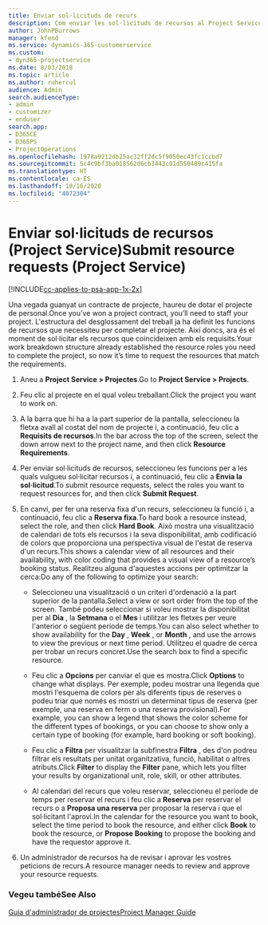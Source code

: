 ```yaml
---
title: Enviar sol·licituds de recurs
description: Com enviar les sol·licituds de recursos al Project Service
author: JohnPBurrows
manager: kfend
ms.service: dynamics-365-customerservice
ms.custom:
- dyn365-projectservice
ms.date: 8/03/2018
ms.topic: article
ms.author: ruhercul
audience: Admin
search.audienceType:
- admin
- customizer
- enduser
search.app:
- D365CE
- D365PS
- ProjectOperations
ms.openlocfilehash: 1978a9212db25ac32ff2dc5f9050ec43fc1ccbd7
ms.sourcegitcommit: 5c4c9bf3ba018562d6cb3443c01d550489c415fa
ms.translationtype: HT
ms.contentlocale: ca-ES
ms.lasthandoff: 10/16/2020
ms.locfileid: "4072304"
---
```

# <a name="submit-resource-requests-project-service"></a><span data-ttu-id="4124d-103">Enviar sol·licituds de recursos (Project Service)</span><span class="sxs-lookup"><span data-stu-id="4124d-103">Submit resource requests (Project Service)</span></span>

[!INCLUDE[cc-applies-to-psa-app-1x-2x](../includes/cc-applies-to-psa-app-1x-2x.md)]

<span data-ttu-id="4124d-104">Una vegada guanyat un contracte de projecte, haureu de dotar el projecte de personal.</span><span class="sxs-lookup"><span data-stu-id="4124d-104">Once you’ve won a project contract, you’ll need to staff your project.</span></span> <span data-ttu-id="4124d-105">L'estructura del desglossament del treball ja ha definit les funcions de recursos que necessiteu per completar el projecte. Així doncs, ara és el moment de sol·licitar els recursos que coincideixen amb els requisits.</span><span class="sxs-lookup"><span data-stu-id="4124d-105">Your work breakdown structure already established the resource roles you need to complete the project, so now it’s time to request the resources that match the requirements.</span></span>  
  
1.  <span data-ttu-id="4124d-106">Aneu a **Project Service > Projectes**.</span><span class="sxs-lookup"><span data-stu-id="4124d-106">Go to **Project Service > Projects**.</span></span>  
  
2.  <span data-ttu-id="4124d-107">Feu clic al projecte en el qual voleu treballant.</span><span class="sxs-lookup"><span data-stu-id="4124d-107">Click the project you want to work on.</span></span>  
  
3.  <span data-ttu-id="4124d-108">A la barra que hi ha a la part superior de la pantalla, seleccioneu la fletxa avall al costat del nom de projecte i, a continuació, feu clic a **Requisits de recursos**.</span><span class="sxs-lookup"><span data-stu-id="4124d-108">In the bar across the top of the screen, select the down arrow next to the project name, and then click **Resource Requirements**.</span></span>  
  
4.  <span data-ttu-id="4124d-109">Per enviar sol·licituds de recursos, seleccioneu les funcions per a les quals vulgueu sol·licitar recursos i, a continuació, feu clic a **Envia la sol·licitud**.</span><span class="sxs-lookup"><span data-stu-id="4124d-109">To submit resource requests, select the roles you want to request resources for, and then click **Submit Request**.</span></span>  
  
5.  <span data-ttu-id="4124d-110">En canvi, per fer una reserva fixa d'un recurs, seleccioneu la funció i, a continuació, feu clic a **Reserva fixa**.</span><span class="sxs-lookup"><span data-stu-id="4124d-110">To hard book a resource instead, select the role, and then click **Hard Book**.</span></span> <span data-ttu-id="4124d-111">Això mostra una visualització de calendari de tots els recursos i la seva disponibilitat, amb codificació de colors que proporciona una perspectiva visual de l'estat de reserva d'un recurs.</span><span class="sxs-lookup"><span data-stu-id="4124d-111">This shows a calendar view of all resources and their availability, with color coding that provides a visual view of a resource’s booking status.</span></span> <span data-ttu-id="4124d-112">Realitzeu alguna d'aquestes accions per optimitzar la cerca:</span><span class="sxs-lookup"><span data-stu-id="4124d-112">Do any of the following to optimize your search:</span></span>  
  
    -   <span data-ttu-id="4124d-113">Seleccioneu una visualització o un criteri d'ordenació a la part superior de la pantalla.</span><span class="sxs-lookup"><span data-stu-id="4124d-113">Select a view or sort order from the top of the screen.</span></span> <span data-ttu-id="4124d-114">També podeu seleccionar si voleu mostrar la disponibilitat per al **Dia** , la **Setmana** o el **Mes** i utilitzar les fletxes per veure l'anterior o següent període de temps.</span><span class="sxs-lookup"><span data-stu-id="4124d-114">You can also select whether to show availability for the **Day** , **Week** , or **Month** , and use the arrows to view the previous or next time period.</span></span> <span data-ttu-id="4124d-115">Utilitzeu el quadre de cerca per trobar un recurs concret.</span><span class="sxs-lookup"><span data-stu-id="4124d-115">Use the search box to find a specific resource.</span></span>  
  
    -   <span data-ttu-id="4124d-116">Feu clic a **Opcions** per canviar el que es mostra.</span><span class="sxs-lookup"><span data-stu-id="4124d-116">Click **Options** to change what displays.</span></span> <span data-ttu-id="4124d-117">Per exemple, podeu mostrar una llegenda que mostri l'esquema de colors per als diferents tipus de reserves o podeu triar que només es mostri un determinat tipus de reserva (per exemple, una reserva en ferm o una reserva provisional).</span><span class="sxs-lookup"><span data-stu-id="4124d-117">For example, you can show a legend that shows the color scheme for the different types of bookings, or you can choose to show only a certain type of booking (for example, hard booking or soft booking).</span></span>  
  
    -   <span data-ttu-id="4124d-118">Feu clic a **Filtra** per visualitzar la subfinestra **Filtra** , des d'on podreu filtrar els resultats per unitat organitzativa, funció, habilitat o altres atributs.</span><span class="sxs-lookup"><span data-stu-id="4124d-118">Click **Filter** to display the **Filter** pane, which lets you filter your results by organizational unit, role, skill, or other attributes.</span></span>  
  
    -   <span data-ttu-id="4124d-119">Al calendari del recurs que voleu reservar, seleccioneu el període de temps per reservar el recurs i feu clic a **Reserva** per reservar el recurs o a **Proposa una reserva** per proposar la reserva i que el sol·licitant l'aprovi.</span><span class="sxs-lookup"><span data-stu-id="4124d-119">In the calendar for the resource you want to book, select the time period to book the resource, and either click **Book** to book the resource, or **Propose Booking** to propose the booking and have the requestor approve it.</span></span>  
  
6.  <span data-ttu-id="4124d-120">Un administrador de recursos ha de revisar i aprovar les vostres peticions de recurs.</span><span class="sxs-lookup"><span data-stu-id="4124d-120">A resource manager needs to review and approve your resource requests.</span></span>  
  
### <a name="see-also"></a><span data-ttu-id="4124d-121">Vegeu també</span><span class="sxs-lookup"><span data-stu-id="4124d-121">See Also</span></span>  
 [<span data-ttu-id="4124d-122">Guia d'administrador de projectes</span><span class="sxs-lookup"><span data-stu-id="4124d-122">Project Manager Guide</span></span>](../psa/project-manager-guide.md)
